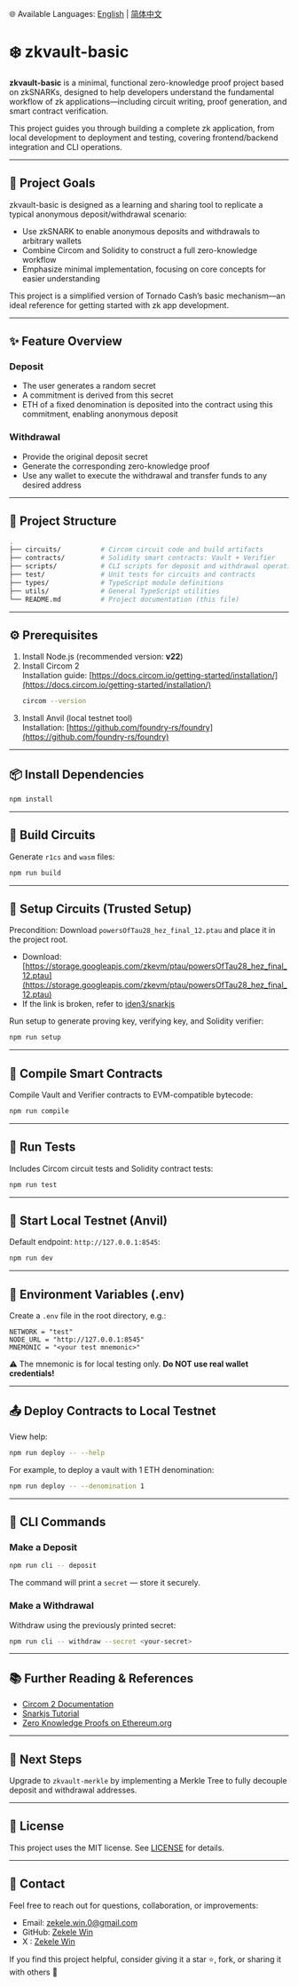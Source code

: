 🌐 Available Languages: [English](./README.md) | [简体中文](./README.zh-CN.md)

# ❄️ zkvault-basic

**zkvault-basic** is a minimal, functional zero-knowledge proof project based on zkSNARKs, designed to help developers understand the fundamental workflow of zk applications—including circuit writing, proof generation, and smart contract verification.

This project guides you through building a complete zk application, from local development to deployment and testing, covering frontend/backend integration and CLI operations.

---

## 🎯 Project Goals

zkvault-basic is designed as a learning and sharing tool to replicate a typical anonymous deposit/withdrawal scenario:

- Use zkSNARK to enable anonymous deposits and withdrawals to arbitrary wallets
- Combine Circom and Solidity to construct a full zero-knowledge workflow
- Emphasize minimal implementation, focusing on core concepts for easier understanding

This project is a simplified version of Tornado Cash’s basic mechanism—an ideal reference for getting started with zk app development.

---

## ✨ Feature Overview

### Deposit

- The user generates a random secret
- A commitment is derived from this secret
- ETH of a fixed denomination is deposited into the contract using this commitment, enabling anonymous deposit

### Withdrawal

- Provide the original deposit secret
- Generate the corresponding zero-knowledge proof
- Use any wallet to execute the withdrawal and transfer funds to any desired address

---

## 🧱 Project Structure

```bash
.
├── circuits/          # Circom circuit code and build artifacts
├── contracts/         # Solidity smart contracts: Vault + Verifier
├── scripts/           # CLI scripts for deposit and withdrawal operations
├── test/              # Unit tests for circuits and contracts
├── types/             # TypeScript module definitions
├── utils/             # General TypeScript utilities
└── README.md          # Project documentation (this file)
```

---

## ⚙️ Prerequisites

1. Install Node.js (recommended version: **v22**)
2. Install Circom 2  
   Installation guide: [https://docs.circom.io/getting-started/installation/](https://docs.circom.io/getting-started/installation/)
   ```bash
   circom --version
   ```
3. Install Anvil (local testnet tool)  
   Installation: [https://github.com/foundry-rs/foundry](https://github.com/foundry-rs/foundry)

---

## 📦 Install Dependencies

```bash
npm install
```

---

## 🔧 Build Circuits

Generate `r1cs` and `wasm` files:

```bash
npm run build
```

---

## 🔐 Setup Circuits (Trusted Setup)

Precondition: Download `powersOfTau28_hez_final_12.ptau` and place it in the project root.

- Download: [https://storage.googleapis.com/zkevm/ptau/powersOfTau28_hez_final_12.ptau](https://storage.googleapis.com/zkevm/ptau/powersOfTau28_hez_final_12.ptau)
- If the link is broken, refer to [iden3/snarkjs](https://github.com/iden3/snarkjs?tab=readme-ov-file#7-prepare-phase-2)

Run setup to generate proving key, verifying key, and Solidity verifier:

```bash
npm run setup
```

---

## 📄 Compile Smart Contracts

Compile Vault and Verifier contracts to EVM-compatible bytecode:

```bash
npm run compile
```

---

## 🧪 Run Tests

Includes Circom circuit tests and Solidity contract tests:

```bash
npm run test
```

---

## 🚀 Start Local Testnet (Anvil)

Default endpoint: `http://127.0.0.1:8545`:

```bash
npm run dev
```

---

## 🧾 Environment Variables (.env)

Create a `.env` file in the root directory, e.g.:

```env
NETWORK = "test"
NODE_URL = "http://127.0.0.1:8545"
MNEMONIC = "<your test mnemonic>"
```

⚠️ The mnemonic is for local testing only. **Do NOT use real wallet credentials!**

---

## 📤 Deploy Contracts to Local Testnet

View help:

```bash
npm run deploy -- --help
```

For example, to deploy a vault with 1 ETH denomination:

```bash
npm run deploy -- --denomination 1
```

---

## 🧭 CLI Commands

### Make a Deposit

```bash
npm run cli -- deposit
```

The command will print a `secret` — store it securely.

### Make a Withdrawal

Withdraw using the previously printed secret:

```bash
npm run cli -- withdraw --secret <your-secret>
```

---

## 📚 Further Reading & References

- [Circom 2 Documentation](https://docs.circom.io/)
- [Snarkjs Tutorial](https://github.com/iden3/snarkjs)
- [Zero Knowledge Proofs on Ethereum.org](https://ethereum.org/en/zero-knowledge-proofs/)

---

## 🚧 Next Steps

Upgrade to `zkvault-merkle` by implementing a Merkle Tree to fully decouple deposit and withdrawal addresses.

---

## 📄 License

This project uses the MIT license. See [LICENSE](./LICENSE) for details.

---

## 🤝 Contact

Feel free to reach out for questions, collaboration, or improvements:

- Email: zekele.win.0@gmail.com
- GitHub: [Zekele Win](https://github.com/zekele-win)
- X : [Zekele Win](https://x.com/zekele_win)

If you find this project helpful, consider giving it a star ⭐️, fork, or sharing it with others 🙌
